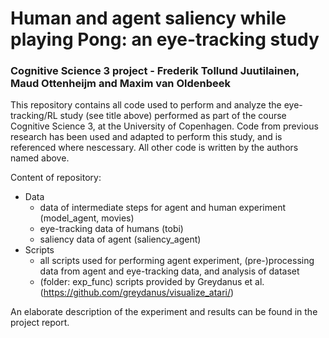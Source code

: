 # Human and agent saliency while playing Pong: an eye-tracking study

### Cognitive Science 3 project - Frederik Tollund Juutilainen, Maud Ottenheijm and Maxim van Oldenbeek

This repository contains all code used to perform and analyze the eye-tracking/RL study (see title above) performed as part of the course Cognitive Science 3,  at the University of Copenhagen. Code from previous research has been used and adapted to perform this study, and is referenced where nescessary. All other code is written by the authors named above.

Content of repository:
- Data
  - data of intermediate steps for agent and human experiment (model_agent, movies)
  - eye-tracking data of humans (tobi)
  - saliency data of agent (saliency_agent)
- Scripts
  - all scripts used for performing agent experiment, (pre-)processing data from agent and eye-tracking data, and analysis of dataset
  - (folder: exp_func) scripts provided by Greydanus et al. (https://github.com/greydanus/visualize_atari/)

An elaborate description of the experiment and results can be found in the project report.
